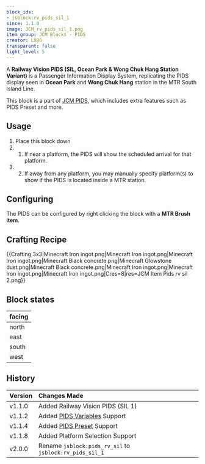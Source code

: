 ```yaml
---
block_ids:
- jsblock:rv_pids_sil_1
since: 1.1.0
image: JCM_rv_pids_sil_1.png
item_group: JCM Blocks - PIDS
creator: LX86
transparent: false
light_level: 5
---
```


A **Railway Vision PIDS (SIL, Ocean Park & Wong Chuk Hang Station Variant)** is a Passenger Information Display System, replicating the PIDS display seen in **Ocean Park** and **Wong Chuk Hang** station in the MTR South Island Line.

This block is a part of [JCM PIDS](../features/jcm-pids.md), which includes extra features such as PIDS Preset and more.

## Usage
1. Place this block down
1. 1. If near a platform, the PIDS will show the scheduled arrival for that platform.
1. 2. If away from any platform, you may manually specify platform(s) to show if the PIDS is located inside a MTR station.

## Configuring
The PIDS can be configured by right clicking the block with a **MTR Brush item**.

## Crafting Recipe
{{Crafting 3x3|Minecraft Iron ingot.png|Minecraft Iron ingot.png|Minecraft Iron ingot.png|Minecraft Black concrete.png|Minecraft Glowstone dust.png|Minecraft Black concrete.png|Minecraft Iron ingot.png|Minecraft Iron ingot.png|Minecraft Iron ingot.png|Cres=8|res=JCM Item Pids rv sil 2.png}}

## Block states
| facing |
|:-------|
| north  |
| east   |
| south  |
| west   |

## History
|Version|Changes Made|
|:------|:-----------|
|v1.1.0|Added Railway Vision PIDS (SIL 1)|
|v1.1.2|Added [PIDS Variables](../features/jcm-pids.md#pids-variable) Support|
|v1.1.4|Added [PIDS Preset](../features/jcm-pids.md#pids-preset) Support|
|v1.1.8|Added Platform Selection Support|
|v2.0.0|Rename `jsblock:pids_rv_sil` to `jsblock:rv_pids_sil_1`|